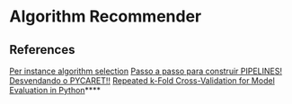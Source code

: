 # Algorithm Recommender

## References

[Per instance algorithm selection](https://www.kaggle.com/c/per-instance-algorithm-selection)
[Passo a passo para construir PIPELINES!](https://www.youtube.com/watch?v=LRmmtT20290)
[Desvendando o PYCARET!!](https://www.youtube.com/watch?v=1CGaxTGGGck)
[Repeated k-Fold Cross-Validation for Model Evaluation in Python](https://machinelearningmastery.com/repeated-k-fold-cross-validation-with-python/)****